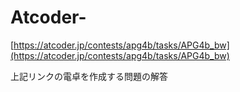 # Atcoder-
[https://atcoder.jp/contests/apg4b/tasks/APG4b_bw](https://atcoder.jp/contests/apg4b/tasks/APG4b_bw)

上記リンクの電卓を作成する問題の解答
